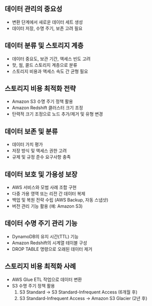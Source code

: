 

## 데이터 관리의 중요성
- 변환 단계에서 새로운 데이터 세트 생성
- 데이터 저장, 수명 주기, 보존 고려 필요

## 데이터 분류 및 스토리지 계층
- 데이터 중요도, 보관 기간, 액세스 빈도 고려
- 핫, 웜, 콜드 스토리지 계층으로 분류
- 스토리지 비용과 액세스 속도 간 균형 필요

## 스토리지 비용 최적화 전략
- Amazon S3 수명 주기 정책 활용
- Amazon Redshift 클러스터 크기 조정 
- 탄력적 크기 조정으로 노드 추가/제거 및 유형 변경

## 데이터 보존 및 분류
- 데이터 가치 평가
- 저장 방식 및 액세스 권한 고려
- 규제 및 규정 준수 요구사항 충족

## 데이터 보호 및 가용성 보장
- AWS 서비스와 모범 사례 조합 구현
- 다중 가용 영역 또는 리전 간 데이터 복제
- 백업 및 복원 전략 수립 (AWS Backup, 자동 스냅샷)
- 버전 관리 기능 활용 (예: Amazon S3)

## 데이터 수명 주기 관리 기능
- DynamoDB의 유지 시간(TTL) 기능
- Amazon Redshift의 시계열 테이블 구성
- DROP TABLE 명령으로 오래된 데이터 제거

## 스토리지 비용 최적화 사례
- AWS Glue ETL 작업으로 데이터 변환
- S3 수명 주기 정책 활용
    1. S3 Standard → S3 Standard-Infrequent Access (6개월 후)
    2. S3 Standard-Infrequent Access → Amazon S3 Glacier (2년 후)